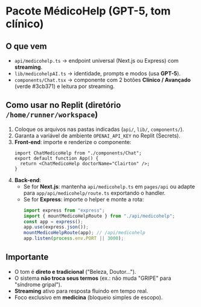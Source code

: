 # Pacote MédicoHelp (GPT-5, tom clínico)

## O que vem
- `api/medicohelp.ts` → endpoint universal (Next.js ou Express) com **streaming**.
- `lib/medicohelpAI.ts` → identidade, prompts e modos (usa **GPT-5**).
- `components/Chat.tsx` → componente com 2 botões **Clínico / Avançado** (verde #3cb371) e leitura por streaming.

## Como usar no Replit (diretório `/home/runner/workspace`)
1. Coloque os arquivos nas pastas indicadas (`api/`, `lib/`, `components/`).
2. Garanta a variável de ambiente `OPENAI_API_KEY` no Replit (Secrets).
3. **Front-end**: importe e renderize o componente:
   ```tsx
   import ChatMedicoHelp from "./components/Chat";
   export default function App() {
     return <ChatMedicoHelp doctorName="Clairton" />;
   }
   ```
4. **Back-end**:
   - Se for **Next.js**: mantenha `api/medicohelp.ts` em `pages/api` ou adapte para `app/api/medicohelp/route.ts` exportando o handler.
   - Se for **Express**: importe o helper e monte a rota:
     ```ts
     import express from "express";
     import { mountMedicoHelpRoute } from "./api/medicohelp";
     const app = express();
     app.use(express.json());
     mountMedicoHelpRoute(app); // /api/medicohelp
     app.listen(process.env.PORT || 3000);
     ```

## Importante
- O tom é **direto e tradicional** ("Beleza, Doutor...").
- O sistema **não troca seus termos** (ex.: não muda "GRIPE" para "síndrome gripal").
- **Streaming** ativo para resposta fluindo em tempo real.
- Foco exclusivo em **medicina** (bloqueio simples de escopo).

